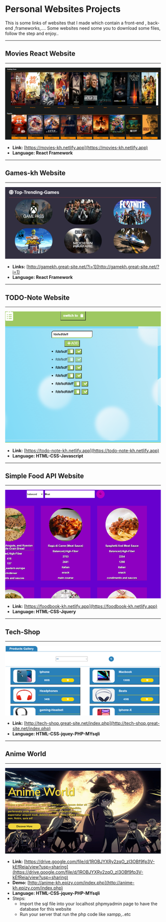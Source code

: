 # Personal Websites Projects
This is some links of websites that I made which contain a front-end , back-end ,frameworks,…. Some websites need some you to download some files, follow the step and enjoy..


<!-- ---
--- -->
---
## Movies React Website
---
![](img/react-web.png)
* __Link:__ [https://movies-kh.netlify.app](https://movies-kh.netlify.app)
* __Language: React Framework__
---
## Games-kh Website
---
![](img/gameskh.PNG)
* __Links:__ [http://gamekh.great-site.net/?i=1](http://gamekh.great-site.net/?i=1)
* __Language: React Framework__
---
## TODO-Note Website
---
![](img/todo.png)
* __Link:__ [https://todo-note-kh.netlify.app](https://todo-note-kh.netlify.app)
* __Language: HTML-CSS-Javascript__
---
## Simple Food API Website
---
![](img/food.png)
* __Link:__ [https://foodbook-kh.netlify.app](https://foodbook-kh.netlify.app)
* __Language: HTML-CSS-Jquery__
---
## Tech-Shop
---
![](img/techshop.PNG)
* __Link:__ [http://tech-shop.great-site.net/index.php](http://tech-shop.great-site.net/index.php)
* __Language: HTML-CSS-jquey-PHP-MYsqli__
---
## Anime World
---
![](img/animW.PNG)
* __Link:__ [https://drive.google.com/file/d/1ROBJYXRy2zqO_zI3OBf9fp3V-kEfReia/view?usp=sharing](https://drive.google.com/file/d/1ROBJYXRy2zqO_zI3OBf9fp3V-kEfReia/view?usp=sharing)
* __Demo:__ [http://anime-kh.epizy.com/index.php](http://anime-kh.epizy.com/index.php)
* __Language: HTML-CSS-jquey-PHP-MYsqli__
* Steps:
    * Import the sql file into your localhost phpmyadmin page to have the database for this website
    * Run your server that run the php code like xampp,..etc
